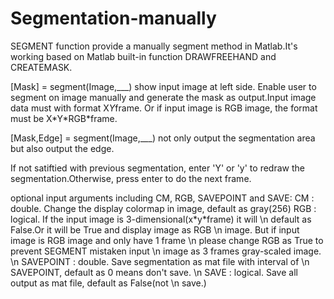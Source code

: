 # Segmentation-manually
SEGMENT function provide a manually segment method in Matlab.It's working based on Matlab built-in function DRAWFREEHAND and CREATEMASK.


\[Mask] = segment(Image,\_\_\_) show input image at left side. Enable user to segment on image manually and generate the mask as output.Input image data must with format X*Y*frame. Or if input image is RGB image, the format must be X\*Y\*RGB\*frame.

\[Mask,Edge] = segment(Image,\_\_\_) not only output the segmentation area but also output the edge.

If not satiftied with previous segmentation, enter 'Y' or 'y' to redraw the segmentation.Otherwise, press enter to do the next frame.

optional input arguments including CM, RGB, SAVEPOINT and SAVE:
      CM : double. Change the display colormap in image, default as gray(256)
      RGB : logical. If the input image is 3-dimensional(x\*y\*frame) it will \n
            default as False.Or it will be True and display image as RGB \n
            image. But if input image is RGB image and only have 1 frame \n
            please change RGB as True to prevent SEGMENT mistaken input \n
            image as 3 frames gray-scaled image. \n
      SAVEPOINT : double. Save segmentation as mat file with interval of \n
                  SAVEPOINT, default as 0 means don't save. \n
      SAVE : logical. Save all output as mat file, default as False(not \n
             save.)
